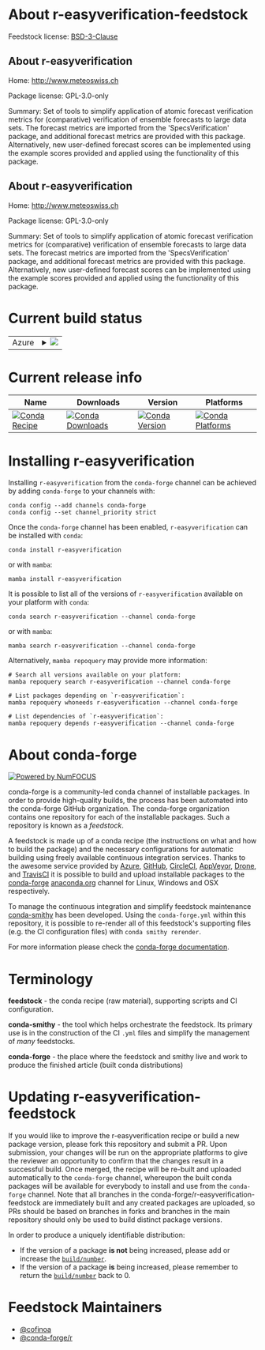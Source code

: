 About r-easyverification-feedstock
==================================

Feedstock license: [BSD-3-Clause](https://github.com/conda-forge/r-easyverification-feedstock/blob/main/LICENSE.txt)


About r-easyverification
------------------------

Home: http://www.meteoswiss.ch

Package license: GPL-3.0-only

Summary: Set of tools to simplify application of atomic forecast verification metrics for (comparative) verification of ensemble forecasts to large data sets. The forecast metrics are imported from the 'SpecsVerification' package, and additional forecast metrics are provided with this package. Alternatively, new user-defined forecast scores can be implemented using the example scores provided and applied using the functionality of this package.

About r-easyverification
------------------------

Home: http://www.meteoswiss.ch

Package license: GPL-3.0-only

Summary: Set of tools to simplify application of atomic forecast verification metrics for (comparative) verification of ensemble forecasts to large data sets. The forecast metrics are imported from the 'SpecsVerification' package, and additional forecast metrics are provided with this package. Alternatively, new user-defined forecast scores can be implemented using the example scores provided and applied using the functionality of this package.

Current build status
====================


<table>
    
  <tr>
    <td>Azure</td>
    <td>
      <details>
        <summary>
          <a href="https://dev.azure.com/conda-forge/feedstock-builds/_build/latest?definitionId=12561&branchName=main">
            <img src="https://dev.azure.com/conda-forge/feedstock-builds/_apis/build/status/r-easyverification-feedstock?branchName=main">
          </a>
        </summary>
        <table>
          <thead><tr><th>Variant</th><th>Status</th></tr></thead>
          <tbody><tr>
              <td>linux_64_r_base4.4</td>
              <td>
                <a href="https://dev.azure.com/conda-forge/feedstock-builds/_build/latest?definitionId=12561&branchName=main">
                  <img src="https://dev.azure.com/conda-forge/feedstock-builds/_apis/build/status/r-easyverification-feedstock?branchName=main&jobName=linux&configuration=linux%20linux_64_r_base4.4" alt="variant">
                </a>
              </td>
            </tr><tr>
              <td>linux_64_r_base4.5</td>
              <td>
                <a href="https://dev.azure.com/conda-forge/feedstock-builds/_build/latest?definitionId=12561&branchName=main">
                  <img src="https://dev.azure.com/conda-forge/feedstock-builds/_apis/build/status/r-easyverification-feedstock?branchName=main&jobName=linux&configuration=linux%20linux_64_r_base4.5" alt="variant">
                </a>
              </td>
            </tr><tr>
              <td>osx_64_r_base4.4</td>
              <td>
                <a href="https://dev.azure.com/conda-forge/feedstock-builds/_build/latest?definitionId=12561&branchName=main">
                  <img src="https://dev.azure.com/conda-forge/feedstock-builds/_apis/build/status/r-easyverification-feedstock?branchName=main&jobName=osx&configuration=osx%20osx_64_r_base4.4" alt="variant">
                </a>
              </td>
            </tr><tr>
              <td>osx_64_r_base4.5</td>
              <td>
                <a href="https://dev.azure.com/conda-forge/feedstock-builds/_build/latest?definitionId=12561&branchName=main">
                  <img src="https://dev.azure.com/conda-forge/feedstock-builds/_apis/build/status/r-easyverification-feedstock?branchName=main&jobName=osx&configuration=osx%20osx_64_r_base4.5" alt="variant">
                </a>
              </td>
            </tr><tr>
              <td>win_64_r_base4.4</td>
              <td>
                <a href="https://dev.azure.com/conda-forge/feedstock-builds/_build/latest?definitionId=12561&branchName=main">
                  <img src="https://dev.azure.com/conda-forge/feedstock-builds/_apis/build/status/r-easyverification-feedstock?branchName=main&jobName=win&configuration=win%20win_64_r_base4.4" alt="variant">
                </a>
              </td>
            </tr><tr>
              <td>win_64_r_base4.5</td>
              <td>
                <a href="https://dev.azure.com/conda-forge/feedstock-builds/_build/latest?definitionId=12561&branchName=main">
                  <img src="https://dev.azure.com/conda-forge/feedstock-builds/_apis/build/status/r-easyverification-feedstock?branchName=main&jobName=win&configuration=win%20win_64_r_base4.5" alt="variant">
                </a>
              </td>
            </tr>
          </tbody>
        </table>
      </details>
    </td>
  </tr>
</table>

Current release info
====================

| Name | Downloads | Version | Platforms |
| --- | --- | --- | --- |
| [![Conda Recipe](https://img.shields.io/badge/recipe-r--easyverification-green.svg)](https://anaconda.org/conda-forge/r-easyverification) | [![Conda Downloads](https://img.shields.io/conda/dn/conda-forge/r-easyverification.svg)](https://anaconda.org/conda-forge/r-easyverification) | [![Conda Version](https://img.shields.io/conda/vn/conda-forge/r-easyverification.svg)](https://anaconda.org/conda-forge/r-easyverification) | [![Conda Platforms](https://img.shields.io/conda/pn/conda-forge/r-easyverification.svg)](https://anaconda.org/conda-forge/r-easyverification) |

Installing r-easyverification
=============================

Installing `r-easyverification` from the `conda-forge` channel can be achieved by adding `conda-forge` to your channels with:

```
conda config --add channels conda-forge
conda config --set channel_priority strict
```

Once the `conda-forge` channel has been enabled, `r-easyverification` can be installed with `conda`:

```
conda install r-easyverification
```

or with `mamba`:

```
mamba install r-easyverification
```

It is possible to list all of the versions of `r-easyverification` available on your platform with `conda`:

```
conda search r-easyverification --channel conda-forge
```

or with `mamba`:

```
mamba search r-easyverification --channel conda-forge
```

Alternatively, `mamba repoquery` may provide more information:

```
# Search all versions available on your platform:
mamba repoquery search r-easyverification --channel conda-forge

# List packages depending on `r-easyverification`:
mamba repoquery whoneeds r-easyverification --channel conda-forge

# List dependencies of `r-easyverification`:
mamba repoquery depends r-easyverification --channel conda-forge
```


About conda-forge
=================

[![Powered by
NumFOCUS](https://img.shields.io/badge/powered%20by-NumFOCUS-orange.svg?style=flat&colorA=E1523D&colorB=007D8A)](https://numfocus.org)

conda-forge is a community-led conda channel of installable packages.
In order to provide high-quality builds, the process has been automated into the
conda-forge GitHub organization. The conda-forge organization contains one repository
for each of the installable packages. Such a repository is known as a *feedstock*.

A feedstock is made up of a conda recipe (the instructions on what and how to build
the package) and the necessary configurations for automatic building using freely
available continuous integration services. Thanks to the awesome service provided by
[Azure](https://azure.microsoft.com/en-us/services/devops/), [GitHub](https://github.com/),
[CircleCI](https://circleci.com/), [AppVeyor](https://www.appveyor.com/),
[Drone](https://cloud.drone.io/welcome), and [TravisCI](https://travis-ci.com/)
it is possible to build and upload installable packages to the
[conda-forge](https://anaconda.org/conda-forge) [anaconda.org](https://anaconda.org/)
channel for Linux, Windows and OSX respectively.

To manage the continuous integration and simplify feedstock maintenance
[conda-smithy](https://github.com/conda-forge/conda-smithy) has been developed.
Using the ``conda-forge.yml`` within this repository, it is possible to re-render all of
this feedstock's supporting files (e.g. the CI configuration files) with ``conda smithy rerender``.

For more information please check the [conda-forge documentation](https://conda-forge.org/docs/).

Terminology
===========

**feedstock** - the conda recipe (raw material), supporting scripts and CI configuration.

**conda-smithy** - the tool which helps orchestrate the feedstock.
                   Its primary use is in the construction of the CI ``.yml`` files
                   and simplify the management of *many* feedstocks.

**conda-forge** - the place where the feedstock and smithy live and work to
                  produce the finished article (built conda distributions)


Updating r-easyverification-feedstock
=====================================

If you would like to improve the r-easyverification recipe or build a new
package version, please fork this repository and submit a PR. Upon submission,
your changes will be run on the appropriate platforms to give the reviewer an
opportunity to confirm that the changes result in a successful build. Once
merged, the recipe will be re-built and uploaded automatically to the
`conda-forge` channel, whereupon the built conda packages will be available for
everybody to install and use from the `conda-forge` channel.
Note that all branches in the conda-forge/r-easyverification-feedstock are
immediately built and any created packages are uploaded, so PRs should be based
on branches in forks and branches in the main repository should only be used to
build distinct package versions.

In order to produce a uniquely identifiable distribution:
 * If the version of a package **is not** being increased, please add or increase
   the [``build/number``](https://docs.conda.io/projects/conda-build/en/latest/resources/define-metadata.html#build-number-and-string).
 * If the version of a package **is** being increased, please remember to return
   the [``build/number``](https://docs.conda.io/projects/conda-build/en/latest/resources/define-metadata.html#build-number-and-string)
   back to 0.

Feedstock Maintainers
=====================

* [@cofinoa](https://github.com/cofinoa/)
* [@conda-forge/r](https://github.com/orgs/conda-forge/teams/r/)

